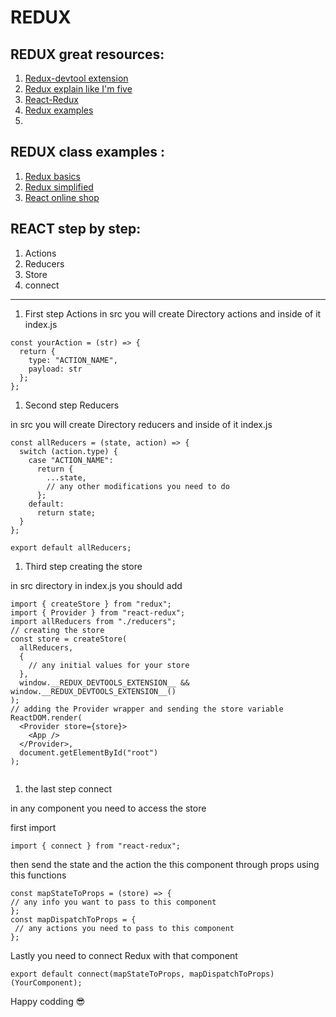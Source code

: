 #  REDUX 

## REDUX great resources:
1. [Redux-devtool extension](https://github.com/zalmoxisus/redux-devtools-extension)
1. [Redux explain like I'm five](https://dev.to/hemanth/explain-redux-like-im-five)
1. [React-Redux](https://react-redux.js.org/)
1. [Redux examples](https://redux.js.org/introduction/examples)
1. []()

## REDUX class examples :
1. [Redux basics](https://github.com/FBw-26/live-coding/tree/master/jun/30-06)
1. [Redux simplified](https://github.com/FBw-26/live-coding/tree/master/july/redex-simplified)
1. [React online shop](https://github.com/FBw-26/live-coding/tree/master/july/01-07)

## REACT step by step:

1. Actions
1. Reducers
1. Store
1. connect
--------------------------------------------------------------------------------
1. First step Actions 
in src you will create Directory actions and inside of it index.js 

```
const yourAction = (str) => {
  return {
    type: "ACTION_NAME",
    payload: str
  };
};

```
1. Second step Reducers  

in src you will create Directory reducers and inside of it index.js

```
const allReducers = (state, action) => {
  switch (action.type) {
    case "ACTION_NAME":
      return {
        ...state,
        // any other modifications you need to do
      };
    default:
      return state;
  }
};

export default allReducers;
```
1. Third step creating the store 

in src directory in index.js you should add 
```
import { createStore } from "redux";
import { Provider } from "react-redux";
import allReducers from "./reducers";
// creating the store
const store = createStore(
  allReducers,
  {
    // any initial values for your store
  },
  window.__REDUX_DEVTOOLS_EXTENSION__ && window.__REDUX_DEVTOOLS_EXTENSION__()
);
// adding the Provider wrapper and sending the store variable 
ReactDOM.render(
  <Provider store={store}>
    <App />
  </Provider>,
  document.getElementById("root")
);


```
1. the last step connect  

in any component you need to access the store  

first import
```
import { connect } from "react-redux";

```
then send the state and the action the this component through props using this functions
```
const mapStateToProps = (store) => {
// any info you want to pass to this component 
};
const mapDispatchToProps = {
 // any actions you need to pass to this component 
};

```
Lastly you need to connect Redux with that component 
```
export default connect(mapStateToProps, mapDispatchToProps)(YourComponent);

```
Happy codding 😎

